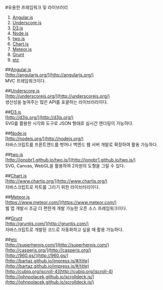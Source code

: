 #유용한 프레임워크 및 라이브러리  
1. [Angular.js](#angularjs)  
1. [Underscore.js](#underscorejs)  
1. [D3.js](#d3js)  
1. [Node.js](#nodejs)  
1. [two.js](#twojs)
1. [Chart.js](#chartjs)  
1. [Meteor.js](#meteorjs)  
1. [Grunt](#grunt)  
1. [etc](#etc)

##<a href="#" name="angularjs">Angular.js</a>  
[http://angularjs.org/](http://angularjs.org/)  
MVC 프레임워크이다.  

##<a href="#" name="underscorejs">Underscore.js</a>  
[http://underscorejs.org/](http://underscorejs.org/)  
생산성을 높여주는 많은 API를 포괄하는 라이브러리이다.  

##<a href="#" name="d3js">D3.js</a>  
[http://d3js.org/](http://d3js.org/)  
SVG를 활용한 시각화 도구로 JSON 형태로 실시간 렌더링이 가능하다.  

##<a href="#" name="nodejs">Node.js</a>  
[http://nodejs.org/](http://nodejs.org/)  
자바스크립트를 프론트엔드를 벗어나 백엔드 웹 서버 개발로 확장하여 활용 가능하다.  

##<a href="#" name="twojs">two.js</a>  
[http://jonobr1.github.io/two.js/](http://jonobr1.github.io/two.js/)  
SVG, Canvas, WebGL을 활용하여 2차원의 도형을 그릴 수 있다.  

##<a href="#" name="chartjs">Chart.js</a>  
[http://www.chartjs.org/](http://www.chartjs.org/)  
자바스크립트로 차트를 그리기 위한 라이브러리이다.  

##<a href="#" name="meteorjs">Meteor.js</a>  
[https://www.meteor.com/](https://www.meteor.com/)  
웹 앱 개발시 조금 더 편한게 개발 가능한 오픈 소스 프레임워크이다.  

##<a href="#" name="grunt">Grunt</a>  
[http://gruntjs.com/](http://gruntjs.com/)  
자바스크립트로 개발된 코드로 자동화하고 싶을 때 활용 가능하다.  

##<a href="#" name="etc">etc</a>  
[http://superherojs.com/](http://superherojs.com/)  
[http://casperjs.org/](http://casperjs.org/)  
[http://960.gs/](http://960.gs/)  
[http://bartaz.github.io/impress.js/#/title](http://bartaz.github.io/impress.js/#/title)    
[http://cubiq.org/iscroll-4](http://cubiq.org/iscroll-4)  
[http://johnpolacek.github.io/scrolldeck.js/](http://johnpolacek.github.io/scrolldeck.js/)  